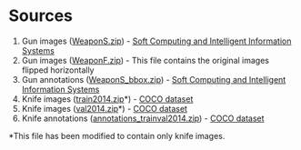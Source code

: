 # Sources

1. Gun images ([WeaponS.zip](https://drive.google.com/open?id=1KzOZ9XY7X_sHrGKgv8axvlKWU2HvEGCM)) - [Soft Computing and Intelligent Information Systems](https://sci2s.ugr.es/weapons-detection)
2. Gun images ([WeaponF.zip](https://drive.google.com/open?id=1FzXkhcC-fccseFilpLItMmPf5t3Z-sSV)) - This file contains the original images flipped horizontally
3. Gun annotations ([WeaponS_bbox.zip](https://drive.google.com/open?id=16F2T2a6fUnEoAEwMjhq-8fmNoeNL7SVQ)) - [Soft Computing and Intelligent Information Systems](https://sci2s.ugr.es/weapons-detection)
4. Knife images ([train2014.zip](https://drive.google.com/open?id=1inGrKgQlrefgH5cOxsLnUXBuDXgKPTDe)*) - [COCO dataset](http://cocodataset.org/#download)
5. Knife images ([val2014.zip](https://drive.google.com/open?id=1-dRZATELqJnGPCXIsh4EpoFx590ahyPz)*) - [COCO dataset](http://cocodataset.org/#download)
6. Knife annotations ([annotations_trainval2014.zip](https://drive.google.com/open?id=1pbIknlHWYoy-5r1qfkEv-RyFLVQI477z)) - [COCO dataset](http://cocodataset.org/#download)

*This file has been modified to contain only knife images.
